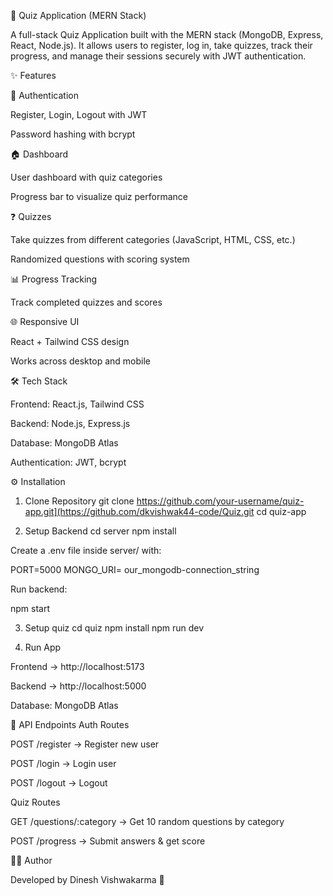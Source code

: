 🎯 Quiz Application (MERN Stack)

A full-stack Quiz Application built with the MERN stack (MongoDB, Express, React, Node.js).
It allows users to register, log in, take quizzes, track their progress, and manage their sessions securely with JWT authentication.

✨ Features

🔐 Authentication

Register, Login, Logout with JWT

Password hashing with bcrypt

🏠 Dashboard

User dashboard with quiz categories

Progress bar to visualize quiz performance

❓ Quizzes

Take quizzes from different categories (JavaScript, HTML, CSS, etc.)

Randomized questions with scoring system

📊 Progress Tracking

Track completed quizzes and scores

🌐 Responsive UI

React + Tailwind CSS design

Works across desktop and mobile

🛠️ Tech Stack

Frontend: React.js, Tailwind CSS

Backend: Node.js, Express.js

Database: MongoDB Atlas

Authentication: JWT, bcrypt

⚙️ Installation
1. Clone Repository
git clone https://github.com/your-username/quiz-app.git](https://github.com/dkvishwak44-code/Quiz.git
cd quiz-app

2. Setup Backend
cd server
npm install


Create a .env file inside server/ with:

PORT=5000
MONGO_URI= our_mongodb-connection_string

Run backend:

npm start

3. Setup quiz
cd  quiz
npm install
npm run dev

5. Run App

Frontend → http://localhost:5173

Backend → http://localhost:5000




Database: MongoDB Atlas

📌 API Endpoints
Auth Routes

POST /register → Register new user

POST /login → Login user

POST /logout → Logout

Quiz Routes

GET /questions/:category → Get 10 random questions by category

POST /progress → Submit answers & get score

👨‍💻 Author

Developed by Dinesh Vishwakarma 🚀

